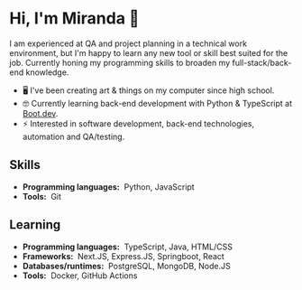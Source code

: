 # Hi, I'm Miranda :wave:

I am experienced at QA and project planning in a technical work environment, but I'm happy to learn any new tool or skill best suited for the job. Currently honing my programming skills to broaden my full-stack/back-end knowledge.

- 🖥️ I've been creating art & things on my computer since high school.
- 🤓 Currently learning back-end development with Python & TypeScript at [Boot.dev](https://www.boot.dev/tracks/backend-python-typescript).
- ⚡ Interested in software development, back-end technologies, automation and QA/testing.

## Skills

- **Programming languages:**&nbsp;&nbsp;Python, JavaScript
- **Tools:**&nbsp;&nbsp;Git

## Learning

- **Programming languages:**&nbsp;&nbsp;TypeScript, Java, HTML/CSS
- **Frameworks:**&nbsp;&nbsp;Next.JS, Express.JS, Springboot, React
- **Databases/runtimes:**&nbsp;&nbsp;PostgreSQL, MongoDB, Node.JS
- **Tools:**&nbsp;&nbsp;Docker, GitHub Actions
